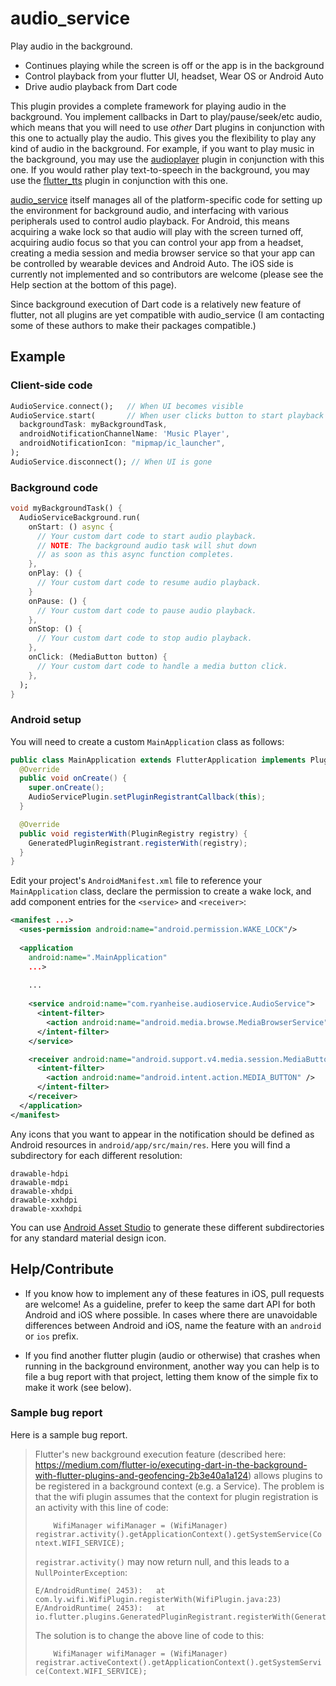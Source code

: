 # audio_service

Play audio in the background.

* Continues playing while the screen is off or the app is in the background
* Control playback from your flutter UI, headset, Wear OS or Android Auto
* Drive audio playback from Dart code

This plugin provides a complete framework for playing audio in the background. You implement callbacks in Dart to play/pause/seek/etc audio, which means that you will need to use *other* Dart plugins in conjunction with this one to actually play the audio. This gives you the flexibility to play any kind of audio in the background. For example, if you want to play music in the background, you may use the [audioplayer](https://pub.dartlang.org/packages/audioplayer) plugin in conjunction with this one. If you would rather play text-to-speech in the background, you may use the [flutter_tts](https://pub.dartlang.org/packages/flutter_tts) plugin in conjunction with this one.

[audio_service](https://pub.dartlang.org/packages/audio_service) itself manages all of the platform-specific code for setting up the environment for background audio, and interfacing with various peripherals used to control audio playback. For Android, this means acquiring a wake lock so that audio will play with the screen turned off, acquiring audio focus so that you can control your app from a headset, creating a media session and media browser service so that your app can be controlled by wearable devices and Android Auto. The iOS side is currently not implemented and so contributors are welcome (please see the Help section at the bottom of this page).

Since background execution of Dart code is a relatively new feature of flutter, not all plugins are yet compatible with audio_service (I am contacting some of these authors to make their packages compatible.)

## Example

### Client-side code

```dart
AudioService.connect();   // When UI becomes visible
AudioService.start(       // When user clicks button to start playback
  backgroundTask: myBackgroundTask,
  androidNotificationChannelName: 'Music Player',
  androidNotificationIcon: "mipmap/ic_launcher",
);
AudioService.disconnect(); // When UI is gone
```

### Background code

```dart
void myBackgroundTask() {
  AudioServiceBackground.run(
    onStart: () async {
      // Your custom dart code to start audio playback.
      // NOTE: The background audio task will shut down
      // as soon as this async function completes.
    },
    onPlay: () {
      // Your custom dart code to resume audio playback.
    }
    onPause: () {
      // Your custom dart code to pause audio playback.
    },
    onStop: () {
      // Your custom dart code to stop audio playback.
    },
    onClick: (MediaButton button) {
      // Your custom dart code to handle a media button click.
    },
  );
}
```

### Android setup

You will need to create a custom `MainApplication` class as follows:

```java
public class MainApplication extends FlutterApplication implements PluginRegistry.PluginRegistrantCallback {
  @Override
  public void onCreate() {
    super.onCreate();
    AudioServicePlugin.setPluginRegistrantCallback(this);
  }

  @Override
  public void registerWith(PluginRegistry registry) {
    GeneratedPluginRegistrant.registerWith(registry);
  }
}
```

Edit your project's `AndroidManifest.xml` file to reference your `MainApplication` class, declare the permission to create a wake lock, and add component entries for the `<service>` and `<receiver>`:

```xml
<manifest ...>
  <uses-permission android:name="android.permission.WAKE_LOCK"/>
  
  <application
    android:name=".MainApplication"
    ...>
    
    ...
    
    <service android:name="com.ryanheise.audioservice.AudioService">
      <intent-filter>
        <action android:name="android.media.browse.MediaBrowserService" />
      </intent-filter>
    </service>

    <receiver android:name="android.support.v4.media.session.MediaButtonReceiver" >
      <intent-filter>
        <action android:name="android.intent.action.MEDIA_BUTTON" />
      </intent-filter>
    </receiver> 
  </application>
</manifest>
```

Any icons that you want to appear in the notification should be defined as Android resources in `android/app/src/main/res`. Here you will find a subdirectory for each different resolution:

```
drawable-hdpi
drawable-mdpi
drawable-xhdpi
drawable-xxhdpi
drawable-xxxhdpi
```

You can use [Android Asset Studio](https://romannurik.github.io/AndroidAssetStudio/) to generate these different subdirectories for any standard material design icon.

## Help/Contribute

* If you know how to implement any of these features in iOS, pull requests are welcome! As a guideline, prefer to keep the same dart API for both Android and iOS where possible. In cases where there are unavoidable differences between Android and iOS, name the feature with an `android` or `ios` prefix. 

* If you find another flutter plugin (audio or otherwise) that crashes when running in the background environment, another way you can help is to file a bug report with that project, letting them know of the simple fix to make it work (see below).

### Sample bug report

Here is a sample bug report.

> Flutter's new background execution feature (described here: https://medium.com/flutter-io/executing-dart-in-the-background-with-flutter-plugins-and-geofencing-2b3e40a1a124) allows plugins to be registered in a background context (e.g. a Service). The problem is that the wifi plugin assumes that the context for plugin registration is an activity with this line of code:
> 
> `    WifiManager wifiManager = (WifiManager) registrar.activity().getApplicationContext().getSystemService(Context.WIFI_SERVICE);`
> 
> `registrar.activity()` may now return null, and this leads to a `NullPointerException`:
> 
> ```
> E/AndroidRuntime( 2453):   at com.ly.wifi.WifiPlugin.registerWith(WifiPlugin.java:23)
> E/AndroidRuntime( 2453):   at io.flutter.plugins.GeneratedPluginRegistrant.registerWith(GeneratedPluginRegistrant.java:30)
> ```
> 
> The solution is to change the above line of code to this:
> 
> `    WifiManager wifiManager = (WifiManager) registrar.activeContext().getApplicationContext().getSystemService(Context.WIFI_SERVICE);`
